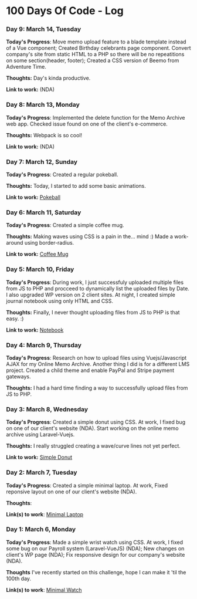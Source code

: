 # 100 Days Of Code - Log

### Day 9: March 14, Tuesday

**Today's Progress**: Move memo upload feature to a blade template instead of a Vue component; Created Birthday celebrants page component. Convert company's site from static HTML to a PHP so there will be no repeatitions on some section(header, footer); Created a CSS version of Beemo from Adventure Time.

**Thoughts:** Day's kinda productive.

**Link to work:** (NDA)


### Day 8: March 13, Monday

**Today's Progress**: Implemented the delete function for the Memo Archive web app. Checked issue found on one of the client's e-commerce.

**Thoughts:** Webpack is so cool!

**Link to work:** (NDA)


### Day 7: March 12, Sunday

**Today's Progress**: Created a regular pokeball.

**Thoughts:** Today, I started to add some basic animations.

**Link to work:** [Pokeball](http://codepen.io/zaidoxxx/full/BWRXEQ/)


### Day 6: March 11, Saturday

**Today's Progress**: Created a simple coffee mug.

**Thoughts:** Making waves using CSS is a pain in the... mind :) Made a work-around using border-radius.

**Link to work:** [Coffee Mug](http://codepen.io/zaidoxxx/full/RpVaKp/)


### Day 5: March 10, Friday

**Today's Progress**: During work, I just successfuly uploaded multiple files from JS to PHP and procceed to dynamically list the uploaded files by Date. I also upgraded WP version on 2 client sites. At night, I created simple journal notebook using only HTML and CSS.

**Thoughts:** Finally, I never thought uploading files from JS to PHP is that easy. :)

**Link to work:** [Notebook](http://codepen.io/zaidoxxx/full/wJdjJG/)


### Day 4: March 9, Thursday

**Today's Progress**: Research on how to upload files using Vuejs/Javascript AJAX for my Online Memo Archive. Another thing I did is for a different LMS project. Created a child theme and enable PayPal and Stripe payment gateways.

**Thoughts:** I had a hard time finding a way to successfully upload files from JS to PHP.


### Day 3: March 8, Wednesday

**Today's Progress**: Created a simple donut using CSS. At work, I fixed bug on one of our client's website (NDA). Start working on the online memo archive using Laravel-Vuejs.

**Thoughts:** I really struggled creating a wave/curve lines not yet perfect.

**Link to work:** [Simple Donut](http://codepen.io/zaidoxxx/full/ZeeyQO/)


### Day 2: March 7, Tuesday

**Today's Progress**: Created a simple minimal laptop. At work, Fixed reponsive layout on one of our client's website (NDA).

**Thoughts**: 

**Link(s) to work**: [Minimal Laptop](http://codepen.io/zaidoxxx/full/BWpBVE/)


### Day 1: March 6, Monday

**Today's Progress**: Made a simple wrist watch using CSS. At work, I fixed some bug on our Payroll system (Laravel-VueJS) (NDA); New changes on client's WP page (NDA); Fix responsive design for our company's website (NDA).

**Thoughts** I've recently started on this challenge, hope I can make it 'til the 100th day.

**Link(s) to work**: [Minimal Watch](http://codepen.io/zaidoxxx/full/qrqZMo/)
